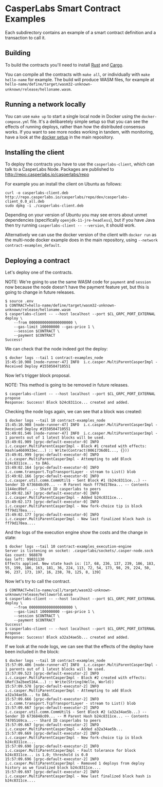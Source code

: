 # CasperLabs Smart Contract Examples

Each subdirectory contains an example of a smart contract definition and a transaction to call it.


## Building

To build the contracts you'll need to install [Rust](https://www.rust-lang.org/tools/install) and [Cargo](https://doc.rust-lang.org/cargo/getting-started/installation.html).

You can compile all the contracts with `make all`, or individually with `make hello-name` for example. The build will produce WASM files, for example at `hello-name/define/target/wasm32-unknown-unknown/release/helloname.wasm`.


## Running a network locally

You can use `make up` to start a single local node in Docker using the `docker-compose.yml` file. It's a delibaretely simple setup so that you can see the effects of running deploys, rather than how the distributed consensus works. If you want to see more nodes working in tandem, with monitoring, have a look at the [docker setup](https://github.com/CasperLabs/CasperLabs/tree/dev/docker) in the main repository.


## Installing the client

To deploy the contracts you have to use the `casperlabs-client`, which can talk to a CasperLabs Node. Packages are published to http://repo.casperlabs.io/casperlabs/repo

For example you an install the client on Ubuntu as follows:

```console
curl -o casperlabs-client.deb http://repo.casperlabs.io/casperlabs/repo/dev/casperlabs-client_0.0_all.deb
sudo dpkg -i ./casperlabs-client.deb
```

Depending on your version of Ubuntu you may see errors about unmet dependencies (specifically `openjdk-11-jre-headless`), but if you have Java then try running `casperlabs-client -- --version`, it should work.

Alternatively we can use the docker version of the client with `docker run` as the multi-node docker example does in the main repository, using `--network contract-examples_default`.


## Deploying a contract

Let's deploy one of the contracts.

NOTE: We're going to use the same WASM code for `payment` and `session` now because the node doesn't have the payment feature yet, but this is going to change in future releases.

```console
$ source .env
$ CONTRACT=hello-name/define/target/wasm32-unknown-unknown/release/helloname.wasm
$ casperlabs-client -- --host localhost --port $CL_GRPC_PORT_EXTERNAL deploy \
    --from 00000000000000000000 \
    --gas-limit 100000000 --gas-price 1 \
    --session $CONTRACT \
    --payment $CONTRACT
Success!
```

We can check that the node indeed got the deploy:

```console
$ docker logs --tail 1 contract-examples_node
15:45:10.908 [node-runner-47] INFO  i.c.casper.MultiParentCasperImpl - Received Deploy #1550504710551
```

Now let's trigger block proposal.

NOTE: This method is going to be removed in future releases.

```console
$ casperlabs-client -- --host localhost --port $CL_GRPC_PORT_EXTERNAL propose
Response: Success! Block b24c8311ce... created and added.
```

Checking the node logs again, we can see that a block was created:

```console
$ docker logs --tail 10 contract-examples_node
15:45:10.908 [node-runner-47] INFO  i.c.casper.MultiParentCasperImpl - Received Deploy #1550504710551
15:49:01.546 [node-runner-47] INFO  i.c.casper.MultiParentCasperImpl - 1 parents out of 1 latest blocks will be used.
15:49:01.909 [grpc-default-executor-0] INFO  i.c.casper.MultiParentCasperImpl - Block #1 created with effects:
Hash(a4669933ec...) :: Write(Contract(0061736d01..., {}))
15:49:01.999 [grpc-default-executor-0] INFO  i.c.casper.MultiParentCasperImpl - Attempting to add Block b24c8311ce... to DAG.
15:49:02.164 [grpc-default-executor-0] INFO  i.c.comm.transport.TcpTransportLayer - stream to List() blob
15:49:02.166 [grpc-default-executor-0] INFO  i.c.casper.util.comm.CommUtil$ - Sent Block #1 (b24c8311ce...) -- Sender ID 6736848c09... -- M Parent Hash ff79d178ea... -- Contents 1144ec89ef...-- Shard ID casperlabs to peers
15:49:02.167 [grpc-default-executor-0] INFO  i.c.casper.MultiParentCasperImpl - Added b24c8311ce...
15:49:02.173 [grpc-default-executor-0] INFO  i.c.casper.MultiParentCasperImpl - New fork-choice tip is block ff79d178ea....
15:49:02.177 [grpc-default-executor-0] INFO  i.c.casper.MultiParentCasperImpl - New last finalized block hash is ff79d178ea....
```

And the logs of the execution engine show the costs and the change in state:

```console
$ docker logs --tail 10 contract-examples_execution-engine
Server is listening on socket: .casperlabs/sockets/.casper-node.sock
Gas count: 968870
Gas left: 99031130
Effects applied. New state hash is: [17, 68, 236, 137, 239, 106, 183, 55, 199, 186, 163, 181, 36, 224, 113, 72, 54, 173, 98, 29, 224, 50, 96, 237, 173, 197, 16, 238, 78, 125, 8, 139]
```

Now let's try to call the contract.

```console
$ CONTRACT=hello-name/call/target/wasm32-unknown-unknown/release/helloworld.wasm
$ casperlabs-client -- --host localhost --port $CL_GRPC_PORT_EXTERNAL deploy \
    --from 00000000000000000000 \
    --gas-limit 100000000 --gas-price 1 \
    --session $CONTRACT \
    --payment $CONTRACT
Success!
$ casperlabs-client -- --host localhost --port $CL_GRPC_PORT_EXTERNAL propose
Response: Success! Block a32a34ae5b... created and added.
```

If we look at the node logs, we can see that the effects of the deploy have been included in the block:

```console
$ docker logs --tail 10 contract-examples_node
15:57:09.406 [node-runner-47] INFO  i.c.casper.MultiParentCasperImpl - 1 parents out of 1 latest blocks will be used.
15:57:09.523 [grpc-default-executor-2] INFO  i.c.casper.MultiParentCasperImpl - Block #2 created with effects:
URef(3a2bee5164...) :: Write(String(Hello, World))
15:57:09.578 [grpc-default-executor-2] INFO  i.c.casper.MultiParentCasperImpl - Attempting to add Block a32a34ae5b... to DAG.
15:57:09.666 [grpc-default-executor-2] INFO  i.c.comm.transport.TcpTransportLayer - stream to List() blob
15:57:09.667 [grpc-default-executor-2] INFO  i.c.casper.util.comm.CommUtil$ - Sent Block #2 (a32a34ae5b...) -- Sender ID 6736848c09... -- M Parent Hash b24c8311ce... -- Contents 74705169ca...-- Shard ID casperlabs to peers
15:57:09.667 [grpc-default-executor-2] INFO  i.c.casper.MultiParentCasperImpl - Added a32a34ae5b...
15:57:09.669 [grpc-default-executor-2] INFO  i.c.casper.MultiParentCasperImpl - New fork-choice tip is block b24c8311ce....
15:57:09.690 [grpc-default-executor-2] INFO  i.c.casper.MultiParentCasperImpl - Fault tolerance for block b24c8311ce... is 1.0; threshold is 0.0
15:57:09.696 [grpc-default-executor-2] INFO  i.c.casper.MultiParentCasperImpl - Removed 1 deploys from deploy history as we finalized block b24c8311ce....
15:57:09.697 [grpc-default-executor-2] INFO  i.c.casper.MultiParentCasperImpl - New last finalized block hash is b24c8311ce....
```